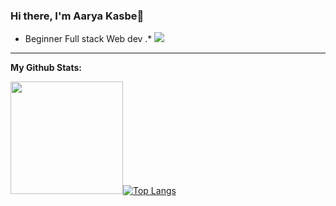 ### Hi there, I'm Aarya Kasbe👋


* Beginner Full stack Web dev .*
![](https://gifdb.com/images/high/programming-typing-cat-meme-tjogs4o3p6l1vu0w.gif)
 ---
 
 **My Github Stats:**
 
<img height="180em" src="https://github-readme-stats.vercel.app/api?username=SolarCat05&show_icons=true&hide_border=true&&count_private=true&include_all_commits=true" />[![Top Langs](https://github-readme-stats.vercel.app/api/top-langs/?username=SolarCat05&layout=compact)](https://github.com/SolarCat05/github-readme-stats)  
<!--
**SolarCat05/SolarCat05** is a ✨ _special_ ✨ repository because its `README.md` (this file) appears on your GitHub profile.

Here are some ideas to get you started:

- 🔭 I’m currently working on ...
- 🌱 I’m currently learning ...
- 👯 I’m looking to collaborate on ...
- 🤔 I’m looking for help with ...
- 💬 Ask me about ...
- 📫 How to reach me: ...
- 😄 Pronouns: ...
- ⚡ Fun fact: ...
-->

<!--
![](https://komarev.com/ghpvc/?username=SolarCat05&color=blueviolet&style=for-the-badge)
-->
